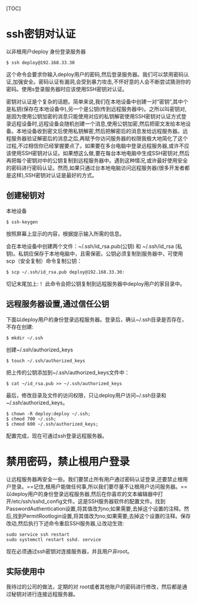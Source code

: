 [TOC]

# ssh密钥对认证

以非根用户deploy 身份登录服务器
```
$ ssh deploy@192.168.33.30
```

这个命令会要求你输入deploy用户的密码,然后登录服务器。我们可以禁用密码认证,加强安全。密码认证有漏洞,会受到暴力攻击,不怀好意的人会不断尝试猜测你的密码。使用s登录服务器时应该使用SSH密钥对认证。

密钥对认证是个复杂的话题。简单来说,我们在本地设备中创建一对“密钥”,其中个是私钥(保存在本地设备中),另一个是公钥(传到远程服务器中)。之所以叫密钥对,是因为使用公钥加密的消息只能使用对应的私钥解密使用SSH密钥对认证方式登录远程设备时,远程设备会随机创建一个消息,使用公钥加密,然后把密文发给本地设备。本地设备收到密文后使用私钥解密,然后把解密后的消息发给远程服务器。远程服务器验证解密后的消息之后,再赋予你访问服务器的权限我极大地简化了这个过程,不过相信你已经掌握要点了。如果要在多台电脑中登录远程服务器,或许不应该使用SSH密钥对认证。如果想这么做,要在每台本地电脑中生成SSH密钥对,然后再把每个密钥对中的公钥复制到远程服务器中。遇到这种情况,或许最好使用安全的密码进行密码认证。然而,如果只通过台本地电脑访问远程服务器(很多开发者都是这样),SSH密钥对认证是最好的方式。

## 创建秘钥对
本地设备
```
$ ssh-keygen
```
按照屏幕上显示的内容，根据提示输入所需的信息。

会在本地设备中创建两个文件：~/.ssh/id_rsa.pub(公钥) 和 ~/.ssh/id_rsa (私钥)。私钥应保存于本地电脑中，且需保密。公钥必须复制到服务器中，可使用scp（安全复制）命令复制公钥：
```
$ scp ~/.ssh/id_rsa.pub deploy@192.168.33.30:
```
切记末尾加上:！ 此命令会把公钥复制到远程服务器中deploy用户的家目录中。

## 远程服务器设置,通过信任公钥
下面以deploy用户的身份登录远程服务器。登录后，确认~/.ssh目录是否存在，不存在创建:
```
$ mkdir ~/.ssh
```

创建~/.ssh/authorized_keys
```
$ touch ~/.ssh/authorized_keys
```

把上传的公钥添加到~/.ssh/authorized_keys文件中：
```
$ cat ~/id_rsa.pub >> ~/.ssh/authorized_keys
```

最后，修改目录及文件的访问权限，只让deploy用户访问~/.ssh目录和~/.ssh/authorized_keys。
```
$ chown -R deploy:deploy ~/.ssh;
$ chmod 700 ~/.ssh;
$ chmod 600 ~/.ssh/authorized_keys;
```

配置完成，现在可通过ssh登录远程服务器。

# 禁用密码，禁止根用户登录

让远程服务器再安全一些。我们要禁止所有用户通过密码认证登录,还要禁止根用户登录。==记住,根用户能做任何事,所以我们要尽量不让根用户访问服务器。==以deploy用户的身份登录远程服务器,然后在你喜欢的文本编辑器中打开/etc/ssh/sshd_config文件。这是SSH服务器软件的配置文件。找到PasswordAuthentication设置,将其值改为no;如果需要,去掉这个设置的注释。然后,找到PermitRootlogin设置,将其值改为no;如果需要,去掉这个设置的注释。保存改动,然后执行下述命令重启SSH服务器,让改动生效:
```
sudo service ssh restart
sudo systemctl restart sshd. service
```
现在必须通过ssh密钥对连接服务器，并且用户非root。

## 实际使用中
我待过的公司的做法，定期的对 root或者其他账户的密码进行修改，然后都是通过秘钥对进行连接远程服务器。

